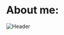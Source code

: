 # About me:

![Header](https://github.com/AdrianoHeller/AdrianoHeller/blob/master/A4%20-%212.png 'Header')
